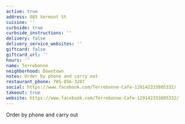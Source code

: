 ```yaml
---
active: true
address: 805 Vermont St
cuisine: ''
curbside: true
curbside_instructions: ''
delivery: false
delivery_service_websites: ''
giftcard: false
giftcard_url: ''
hours: ''
name: Terrebonne
neighborhood: Downtown
notes: Order by phone and carry out
restaurant_phone: 785-856-3287
social: https://www.facebook.com/Terrebonne-Cafe-129142333805332/
takeout: true
website: https://www.facebook.com/Terrebonne-Cafe-129142333805332/
---
```


Order by phone and carry out